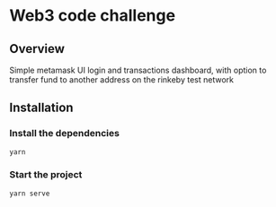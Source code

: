 # Web3 code challenge

## Overview

Simple metamask UI login and transactions dashboard, with option to transfer fund to another address on the rinkeby test network

## Installation

### Install the dependencies

```bash
yarn
```

### Start the project

```bash
yarn serve
```